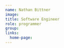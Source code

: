 ```yaml
---
name: Nathan Bittner
image: 
title: Software Engineer
role: programmer
group: 
links:
  home-page: 
---
```


